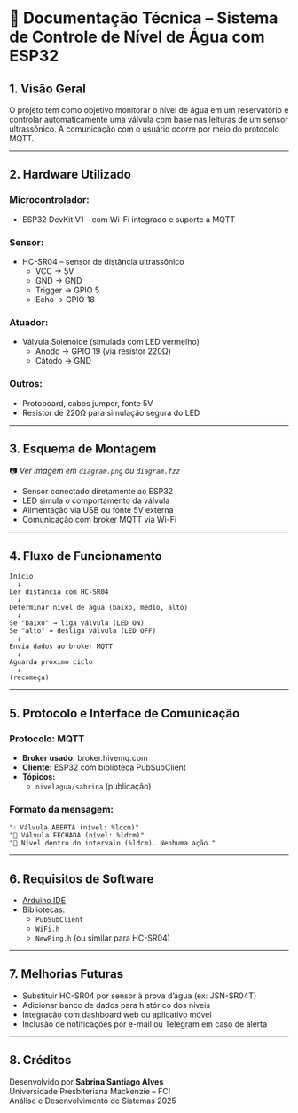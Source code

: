 
# 📘 Documentação Técnica – Sistema de Controle de Nível de Água com ESP32

## 1. Visão Geral

O projeto tem como objetivo monitorar o nível de água em um reservatório e controlar automaticamente uma válvula com base nas leituras de um sensor ultrassônico. A comunicação com o usuário ocorre por meio do protocolo MQTT.

---

## 2. Hardware Utilizado

### Microcontrolador:
- ESP32 DevKit V1 – com Wi-Fi integrado e suporte a MQTT

### Sensor:
- HC-SR04 – sensor de distância ultrassônico
  - VCC → 5V
  - GND → GND
  - Trigger → GPIO 5
  - Echo → GPIO 18

### Atuador:
- Válvula Solenoide (simulada com LED vermelho)
  - Anodo → GPIO 19 (via resistor 220Ω)
  - Cátodo → GND

### Outros:
- Protoboard, cabos jumper, fonte 5V
- Resistor de 220Ω para simulação segura do LED

---

## 3. Esquema de Montagem

📷 *Ver imagem em `diagram.png` ou `diagram.fzz`*

- Sensor conectado diretamente ao ESP32
- LED simula o comportamento da válvula
- Alimentação via USB ou fonte 5V externa
- Comunicação com broker MQTT via Wi-Fi

---

## 4. Fluxo de Funcionamento

```plaintext
Início
  ↓
Ler distância com HC-SR04
  ↓
Determinar nível de água (baixo, médio, alto)
  ↓
Se "baixo" → liga válvula (LED ON)
Se "alto" → desliga válvula (LED OFF)
  ↓
Envia dados ao broker MQTT
  ↓
Aguarda próximo ciclo
  ↓
(recomeça)
```

---

## 5. Protocolo e Interface de Comunicação

### Protocolo: MQTT

- **Broker usado:** broker.hivemq.com
- **Cliente:** ESP32 com biblioteca PubSubClient
- **Tópicos:**
  - `nivelagua/sabrina` (publicação)

### Formato da mensagem:

```
"💧 Válvula ABERTA (nível: %ldcm)"
"🚫 Válvula FECHADA (nível: %ldcm)"
"🔄 Nível dentro do intervalo (%ldcm). Nenhuma ação."

```

---

## 6. Requisitos de Software

- [Arduino IDE](https://www.arduino.cc/en/software)
- Bibliotecas:
  - `PubSubClient`
  - `WiFi.h`
  - `NewPing.h` (ou similar para HC-SR04)

---

## 7. Melhorias Futuras

- Substituir HC-SR04 por sensor à prova d’água (ex: JSN-SR04T)
- Adicionar banco de dados para histórico dos níveis
- Integração com dashboard web ou aplicativo móvel
- Inclusão de notificações por e-mail ou Telegram em caso de alerta

---

## 8. Créditos

Desenvolvido por **Sabrina Santiago Alves**  
Universidade Presbiteriana Mackenzie – FCI  
Análise e Desenvolvimento de Sistemas
2025

